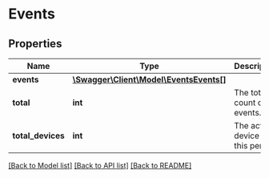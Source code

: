 # Events

## Properties
Name | Type | Description | Notes
------------ | ------------- | ------------- | -------------
**events** | [**\Swagger\Client\Model\EventsEvents[]**](EventsEvents.md) |  | [optional] 
**total** | **int** | The total count of events. | [optional] 
**total_devices** | **int** | The active device over this period. | [optional] 

[[Back to Model list]](../README.md#documentation-for-models) [[Back to API list]](../README.md#documentation-for-api-endpoints) [[Back to README]](../README.md)


